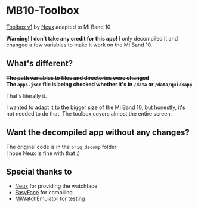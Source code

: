 # MB10-Toolbox
[Toolbox v1](https://amazfitwatchfaces.com/mi-band/view/178) by [Neux](https://amazfitwatchfaces.com/ucp/561170) adapted to Mi Band 10

**Warning! I don't take any credit for this app!** I only decompiled it and changed a few variables to make it work on the Mi Band 10.

## What's different?
~~**The path variables to files and directories were changed**~~\
**The `apps.json` file is being checked whether it's in `/data` or `/data/quickapp`**

That's literally it.

I wanted to adapt it to the bigger size of the Mi Band 10, but honestly, it's not needed to do that. The toolbox covers almost the entire screen.

## Want the decompiled app without any changes?
The original code is in the `orig_decomp` folder\
I hope Neux is fine with that :)

## Special thanks to
- [Neux](https://amazfitwatchfaces.com/ucp/561170) for providing the watchface
- [EasyFace](https://github.com/m0tral/EasyFace) for compiling
- [MiWatchEmulator](https://github.com/m0tral/MiWatchEmulator) for testing
